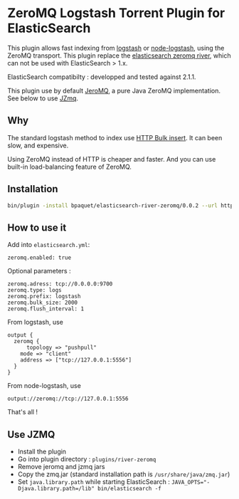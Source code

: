 ZeroMQ Logstash Torrent Plugin for ElasticSearch
==================================

This plugin allows fast indexing from [logstash](https://www.elastic.co/products/logstash) or [node-logstash](https://github.com/bpaquet/node-logstash), using the ZeroMQ transport. This plugin replace the [elasticsearch zeromq river](https://www.elastic.co/products/logstash), which can not be used with ElasticSearch > 1.x.

ElasticSearch compatibilty : developped and tested against 2.1.1.

This plugin use by default [JeroMQ](https://github.com/zeromq/jeromq), a pure Java ZeroMQ implementation. See below to use [JZmq](https://github.com/zeromq/jzmq).

Why
----

The standard logstash method to index use [HTTP Bulk insert](https://www.elastic.co/guide/en/logstash/current/plugins-outputs-elasticsearch.html). It can been slow, and expensive.

Using ZeroMQ instead of HTTP is cheaper and faster. And you can use built-in load-balancing feature of ZeroMQ.

Installation
---

```sh
bin/plugin -install bpaquet/elasticsearch-river-zeromq/0.0.2 --url https://github.com/bpaquet/elasticsearch-river-zeromq/releases/download/v0.0.2/elasticsearch-river-zeromq-0.0.2.zip
```

How to use it
---

Add into ``elasticsearch.yml``:

```
zeromq.enabled: true
```

Optional parameters :

```
zeromq.adress: tcp://0.0.0.0:9700
zeromq.type: logs
zeromq.prefix: logstash
zeromq.bulk_size: 2000
zeromq.flush_interval: 1
```

From logstash, use

```
output {
  zeromq {
	  topology => "pushpull"
  	mode => "client"
  	address => ["tcp://127.0.0.1:5556"]
  }
}
```

From node-logstash, use

```
output://zeromq://tcp://127.0.0.1:5556
```

That's all !

Use JZMQ
---

* Install the plugin
* Go into plugin directory : ``plugins/river-zeromq``
* Remove jeromq and jzmq jars
* Copy the zmq.jar (standard installation path is ``/usr/share/java/zmq.jar``)
* Set ``java.library.path`` while starting ElasticSearch : ``JAVA_OPTS="-Djava.library.path=/lib" bin/elasticsearch -f``
